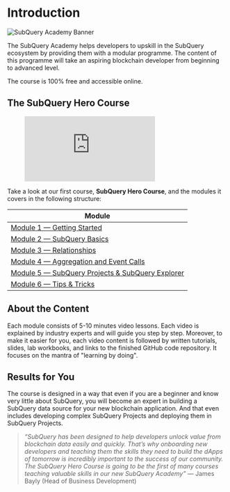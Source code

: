 # Introduction

![SubQuery Academy Banner](/assets/img/academy.png)

The SubQuery Academy helps developers to upskill in the SubQuery ecosystem by providing them with a modular programme. The content of this programme will take an aspiring blockchain developer from beginning to advanced level. 

The course is 100% free and accessible online.

## The SubQuery Hero Course

<figure class="video_container">
  <iframe src="https://www.youtube.com/embed/LgkXd4f3WKg" frameborder="0" allowfullscreen="true"></iframe>
</figure>

Take a look at our first course, **SubQuery Hero Course**, and the modules it covers in the following structure:

| Module                                                                         | 
| ------------------------------------------------------------------------------ | 
| [Module 1 — Getting Started](../herocourse/module1.md)                      | 
| [Module 2 — SubQuery Basics](../herocourse/module2.md)                      | 
| [Module 3 — Relationships](../herocourse/module3.md)                        | 
| [Module 4 — Aggregation and Event Calls](../herocourse/module4.md)          | 
| [Module 5 — SubQuery Projects & SubQuery Explorer](../herocourse/module5.md)| 
| [Module 6 — Tips & Tricks](../herocourse/module6.md)                        | 


## About the Content 
Each module consists of 5-10 minutes video lessons. Each video is explained by industry experts and will guide you step by step. Moreover, to make it easier for you, each video content is followed by written tutorials, slides, lab workbooks, and links to the finished GitHub code repository. It focuses on the mantra of "learning by doing". 

## Results for You
The course is designed in a way that even if you are a beginner and know very little about SubQuery, you will become an expert in building a SubQuery data source for your new blockchain application. And that even includes developing complex SubQuery Projects and deploying them in SubQuery Projects.


> *“SubQuery has been designed to help developers unlock value from blockchain data easily and quickly. That’s why onboarding new developers and teaching them the skills they need to build the dApps of tomorrow is incredibly important to the success of our community. The SubQuery Hero Course is going to be the first of many courses teaching valuable skills in our new SubQuery Academy”* — James Bayly (Head of Business Development)
